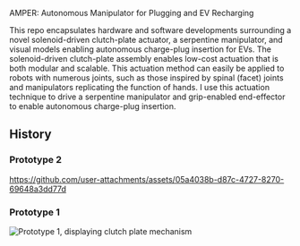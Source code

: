 AMPER: Autonomous Manipulator for Plugging and EV Recharging

This repo encapsulates hardware and software developments surrounding a novel solenoid-driven clutch-plate actuator, a serpentine manipulator, and visual models enabling autonomous charge-plug insertion for EVs. The solenoid-driven clutch-plate assembly enables low-cost actuation that is both modular and scalable. This actuation method can easily be applied to robots with numerous joints, such as those inspired by spinal (facet) joints and manipulators replicating the function of hands. I use this actuation technique to drive a serpentine manipulator and grip-enabled end-effector to enable autonomous charge-plug insertion.

## History

### Prototype 2

https://github.com/user-attachments/assets/05a4038b-d87c-4727-8270-69648a3dd77d

### Prototype 1

![Prototype 1, displaying clutch plate mechanism](media/prototype_1_clutch_test.jpg)

